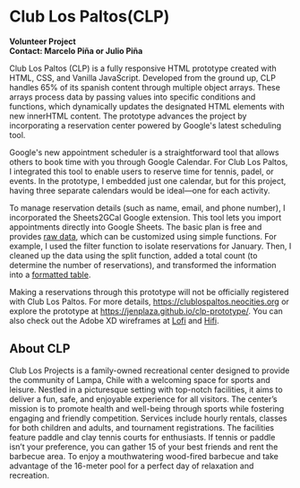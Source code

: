 # Club Los Paltos(CLP)

**Volunteer Project<br />Contact: Marcelo Piña or Julio Piña**

Club Los Paltos (CLP) is a fully responsive HTML prototype created with HTML, CSS, and Vanilla JavaScript. Developed from the ground up, CLP handles 65% of its spanish content through multiple object arrays. These arrays process data by passing values into specific conditions and functions, which dynamically updates the designated HTML elements with new innerHTML content. The prototype advances the project by incorporating a reservation center powered by Google's latest scheduling tool. 

Google's new appointment scheduler is a straightforward tool that allows others to book time with you through Google Calendar. For Club Los Paltos, I integrated this tool to enable users to reserve time for tennis, padel, or events. In the prototype, I embedded just one calendar, but for this project, having three separate calendars would be ideal—one for each activity. 

To manage reservation details (such as name, email, and phone number), I incorporated the Sheets2GCal Google extension. This tool lets you import appointments directly into Google Sheets. The basic plan is free and provides [raw data](https://jennplaza.wordpress.com/wp-content/uploads/2025/01/sheets2gcal_rawdata.png), which can be customized using simple functions. For example, I used the filter function to isolate reservations for January. Then, I cleaned up the data using the split function, added a total count (to determine the number of reservations), and transformed the information into a [formatted table](https://jennplaza.wordpress.com/wp-content/uploads/2025/01/formattedtable-clp.png).

Making a reservations through this prototype will not be officially registered with Club Los Paltos. For more details, https://clublospaltos.neocities.org or explore the prototype at https://jenplaza.github.io/clp-prototype/. You can also check out the Adobe XD wireframes at [Lofi](https://jennplaza.wordpress.com/wp-content/uploads/2024/11/screenshot-2024-11-08-at-7.07.10-pm.png) and [Hifi](https://jennplaza.wordpress.com/wp-content/uploads/2024/11/screenshot-2024-11-08-at-7.03.47-pm.png).

## About CLP

Club Los Projects is a family-owned recreational center designed to provide the community of Lampa, Chile with a welcoming space for sports and leisure. Nestled in a picturesque setting with top-notch facilities, it aims to deliver a fun, safe, and enjoyable experience for all visitors. The center’s mission is to promote health and well-being through sports while fostering engaging and friendly competition. Services include hourly rentals, classes for both children and adults, and tournament registrations. The facilities feature paddle and clay tennis courts for enthusiasts. If tennis or paddle isn’t your preference, you can gather 15 of your best friends and rent the barbecue area. To enjoy a mouthwatering wood-fired barbecue and take advantage of the 16-meter pool for a perfect day of relaxation and recreation.
